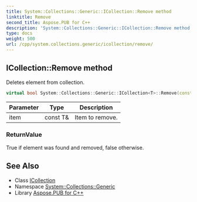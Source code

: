 ```yaml
---
title: System::Collections::Generic::ICollection::Remove method
linktitle: Remove
second_title: Aspose.PUB for C++
description: 'System::Collections::Generic::ICollection::Remove method. Deletes element from collection in C++.'
type: docs
weight: 500
url: /cpp/system.collections.generic/icollection/remove/
---
```

## ICollection::Remove method


Deletes element from collection.

```cpp
virtual bool System::Collections::Generic::ICollection<T>::Remove(const T &item)=0
```


| Parameter | Type | Description |
| --- | --- | --- |
| item | const T\& | Item to remove. |

### ReturnValue

True if element was found and removed, false otherwise.

## See Also

* Class [ICollection](../)
* Namespace [System::Collections::Generic](../../)
* Library [Aspose.PUB for C++](../../../)

